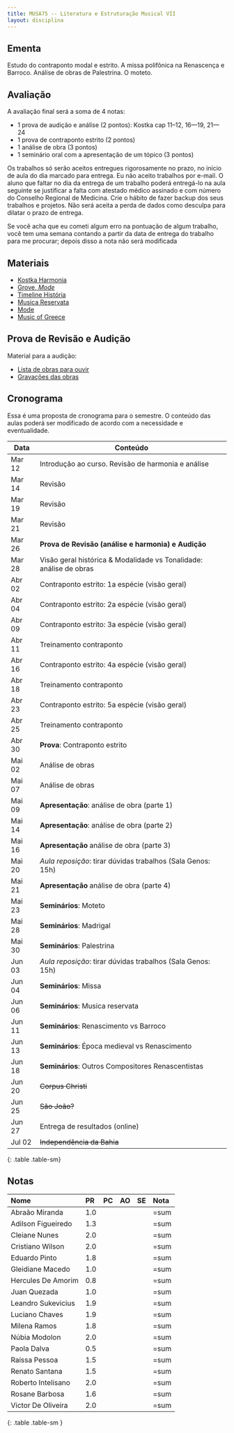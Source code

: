 ```yaml
---
title: MUSA75 -- Literatura e Estruturação Musical VII
layout: disciplina
---
```


## Ementa

Estudo do contraponto modal e estrito. A missa polifônica na Renascença e Barroco. Análise de obras de Palestrina. O moteto.

## Avaliação

A avaliação final será a soma de 4 notas:

 - 1 prova de audição e análise (2 pontos): Kostka cap 11–12, 16—19, 21—24
 - 1 prova de contraponto estrito (2 pontos)
 - 1 análise de obra (3 pontos)
 - 1 seminário oral com a apresentação de um tópico (3 pontos)

Os trabalhos só serão aceitos entregues rigorosamente no prazo, no
início de aula do dia marcado para entrega. Eu não aceito trabalhos por
e-mail. O aluno que faltar no dia da entrega de um trabalho poderá
entregá-lo na aula seguinte se justificar a falta com atestado médico
assinado e com número do Conselho Regional de Medicina. Crie o hábito de
fazer backup dos seus trabalhos e projetos. Não será aceita a perda de
dados como desculpa para dilatar o prazo de entrega.

Se você acha que eu cometi algum erro na pontuação de algum trabalho,
você tem uma semana contando a partir da data de entrega do trabalho
para me procurar; depois disso a nota não será modificada

## Materiais

- [Kostka Harmonia][1]
- [Grove, _Mode_][2]
- [Timeline História][4]
- [Musica Reservata](https://en.wikipedia.org/wiki/Musica_reservata)
- [Mode](https://en.wikipedia.org/wiki/Mode_(music))
- [Music of Greece](https://en.wikipedia.org/wiki/Music_of_Greece)

## Prova de Revisão e Audição

Material para a audição:

- [Lista de obras para ouvir](/pedro/lista-prova-audicao-lem-7/)
- [Gravações das obras][3]

## Cronograma

Essa é uma proposta de cronograma para o semestre. O conteúdo das aulas poderá ser modificado de acordo com a necessidade e eventualidade.

Data | Conteúdo
 --- | ---
Mar 12 | Introdução ao curso. Revisão de harmonia e análise
Mar 14 | Revisão
Mar 19 | Revisão
Mar 21 | Revisão
Mar 26 | **Prova de Revisão (análise e harmonia) e Audição**
Mar 28 | Visão geral histórica & Modalidade vs Tonalidade: análise de obras
Abr 02 | Contraponto estrito: 1a espécie (visão geral)
Abr 04 | Contraponto estrito: 2a espécie (visão geral)
Abr 09 | Contraponto estrito: 3a espécie (visão geral)
Abr 11 | Treinamento contraponto
Abr 16 | Contraponto estrito: 4a espécie (visão geral)
Abr 18 | Treinamento contraponto
Abr 23 | Contraponto estrito: 5a espécie (visão geral)
Abr 25 | Treinamento contraponto
Abr 30 | **Prova**: Contraponto estrito
Mai 02 | Análise de obras
Mai 07 | Análise de obras
Mai 09 | **Apresentação**: análise de obra (parte 1)
Mai 14 | **Apresentação**: análise de obra (parte 2)
Mai 16 | **Apresentação** análise de obra (parte 3)
Mai 20 | *Aula reposição*: tirar dúvidas trabalhos (Sala Genos: 15h)
Mai 21 | **Apresentação** análise de obra (parte 4)
Mai 23 | **Seminários**: Moteto
Mai 28 | **Seminários**: Madrigal
Mai 30 | **Seminários**: Palestrina
Jun 03 | *Aula reposição*: tirar dúvidas trabalhos (Sala Genos: 15h)
Jun 04 | **Seminários**: Missa
Jun 06 | **Seminários**: Musica reservata
Jun 11 | **Seminários**: Renascimento vs Barroco
Jun 13 | **Seminários**: Época medieval vs Renascimento
Jun 18 | **Seminários**: Outros Compositores Renascentistas
Jun 20 | <del>Corpus Christi</del>
Jun 25 | <del>São João?</del>
Jun 27 | Entrega de resultados (online)
Jul 02 | <del>Independência da Bahia</del>
{: .table .table-sm}

## Notas


| Nome               | PR | PC | AO | SE | Nota |
|:-------------------|:---|:---|:---|:---|:-----|
| Abraão Miranda     | 1.0|    |    |    | =sum |
| Adilson Figueiredo | 1.3|    |    |    | =sum |
| Cleiane Nunes      | 2.0|    |    |    | =sum |
| Cristiano Wilson   | 2.0|    |    |    | =sum |
| Eduardo Pinto      | 1.8|    |    |    | =sum |
| Gleidiane Macedo   | 1.0|    |    |    | =sum |
| Hercules De Amorim | 0.8|    |    |    | =sum |
| Juan Quezada       | 1.0|    |    |    | =sum |
| Leandro Sukevicius | 1.9|    |    |    | =sum |
| Luciano Chaves     | 1.9|    |    |    | =sum |
| Milena Ramos       | 1.8|    |    |    | =sum |
| Núbia Modolon      | 2.0|    |    |    | =sum |
| Paola Dalva        | 0.5|    |    |    | =sum |
| Raíssa Pessoa      | 1.5|    |    |    | =sum |
| Renato Santana     | 1.5|    |    |    | =sum |
| Roberto Intelisano | 2.0|    |    |    | =sum |
| Rosane Barbosa     | 1.6|    |    |    | =sum |
| Victor De Oliveira | 2.0|    |    |    | =sum |
{: .table .table-sm }


[1]: https://www.dropbox.com/s/bb23zsxbr3099ex/Kostka%20Tonal%20Harmony%20Traduzido.pdf?dl=1
[2]: https://www.dropbox.com/s/bbm0s7uzz1n9odt/Mode.pdf?dl=1
[3]: https://www.dropbox.com/s/av3ej8t7ihbv3d3/LEM%207%20Musicas%20para%20Prova%20de%20Audicao.zip?dl=1
[4]: https://www.dropbox.com/s/gv7jwrsaxldv7ve/Timeline%20Historia.pages?dl=1